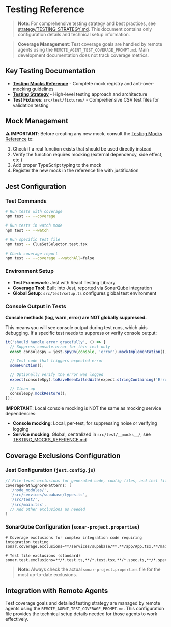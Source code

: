 # Testing Reference

> **Note**: For comprehensive testing strategy and best practices, see [strategy/TESTING_STRATEGY.md](./strategy/TESTING_STRATEGY.md). This document contains only configuration details and technical setup information.

> **Coverage Management**: Test coverage goals are handled by remote agents using the `REMOTE_AGENT_TEST_COVERAGE_PROMPT.md`. Main development documentation does not track coverage metrics.

## Key Testing Documentation
- **[Testing Mocks Reference](./TESTING_MOCKS_REFERENCE.md)** - Complete mock registry and anti-over-mocking guidelines
- **[Testing Strategy](./strategy/TESTING_STRATEGY.md)** - High-level testing approach and architecture
- **Test Fixtures**: `src/test/fixtures/` - Comprehensive CSV test files for validation testing

## Mock Management
**⚠️ IMPORTANT**: Before creating any new mock, consult the [Testing Mocks Reference](./TESTING_MOCKS_REFERENCE.md) to:
1. Check if a real function exists that should be used directly instead
2. Verify the function requires mocking (external dependency, side effect, etc.)
3. Add proper TypeScript typing to the mock
4. Register the new mock in the reference file with justification

## Jest Configuration

### Test Commands
```bash
# Run tests with coverage
npm test -- --coverage

# Run tests in watch mode
npm test -- --watch

# Run specific test file
npm test -- ClueSetSelector.test.tsx

# Check coverage report
npm test -- --coverage --watchAll=false
```

### Environment Setup
- **Test Framework**: Jest with React Testing Library
- **Coverage Tool**: Built into Jest, reported via SonarQube integration
- **Global Setup**: `src/test/setup.ts` configures global test environment

### Console Output in Tests
**Console methods (log, warn, error) are NOT globally suppressed.**

This means you will see console output during test runs, which aids debugging. If a specific test needs to suppress or verify console output:

```typescript
it('should handle error gracefully', () => {
  // Suppress console.error for this test only
  const consoleSpy = jest.spyOn(console, 'error').mockImplementation();

  // Test code that triggers expected error
  someFunction();

  // Optionally verify the error was logged
  expect(consoleSpy).toHaveBeenCalledWith(expect.stringContaining('Error message'));

  // Clean up
  consoleSpy.mockRestore();
});
```

**IMPORTANT**: Local console mocking is NOT the same as mocking service dependencies:
- **Console mocking**: Local, per-test, for suppressing noise or verifying logging
- **Service mocking**: Global, centralized in `src/test/__mocks__/`, see [TESTING_MOCKS_REFERENCE.md](./TESTING_MOCKS_REFERENCE.md)

## Coverage Exclusions Configuration

### Jest Configuration (`jest.config.js`)
```javascript
// File-level exclusions for generated code, config files, and test files
coveragePathIgnorePatterns: [
  '/node_modules/',
  '/src/services/supabase/types.ts',
  '/src/test/',
  '/src/main.tsx',
  // Add other exclusions as needed
]
```

### SonarQube Configuration (`sonar-project.properties`)
```properties
# Coverage exclusions for complex integration code requiring integration testing
sonar.coverage.exclusions=**/services/supabase/**,**/app/App.tsx,**/main.tsx

# Test file exclusions (standard)
sonar.test.exclusions=**/*.test.ts,**/*.test.tsx,**/*.spec.ts,**/*.spec.tsx
```

> **Note**: Always check the actual `sonar-project.properties` file for the most up-to-date exclusions.

## Integration with Remote Agents

Test coverage goals and detailed testing strategy are managed by remote agents using the `REMOTE_AGENT_TEST_COVERAGE_PROMPT.md`. This configuration file provides the technical setup details needed for those agents to work effectively.
